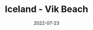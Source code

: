 ---
weight: 1
images:
- https://unsplash.com/photos/79NfyK85Ahc/download?ixid=M3wxMjA3fDB8MXxhbGx8NXx8fHx8fDJ8fDE3MDAwNzg2OTl8&force=true
title: Iceland - Vik Beach 
date: 2022-07-23
tags:
- archive # all posts
- work
- nature
---